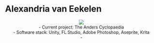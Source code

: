 # Alexandria van Eekelen

<div align="center">
  <p>
    <a href="https://discord.com/users/159720314245218304">
      <img src="https://lanyard.kyrie25.me/api/159720314245218304?idleMessage="Floating in spacedust"&hideBadges=true&showDisplayName=true&bg=fc7826&borderRadius=0&waveColor=8B8BFA&waveSpotifyColor=B48EF7&gradient=7E37F9-B48EF7-E568C4&imgStyle=square"/>
    </a>
    <br>
    - Current project: The Anders Cyclopaedia
    <br>
    - Software stack: Unity, FL Studio, Adobe Photoshop, Aseprite, Krita
    <br>
    - 
  </p>

</div>
<!--
**shoebby/shoebby** is a ✨ _special_ ✨ repository because its `README.md` (this file) appears on your GitHub profile.

Here are some ideas to get you started:

- 🔭 I’m currently working on ...
- 🌱 I’m currently learning ...
- 👯 I’m looking to collaborate on ...
- 🤔 I’m looking for help with ...
- 💬 Ask me about ...
- 📫 How to reach me: ...
- 😄 Pronouns: ...
- ⚡ Fun fact: ...
-->
